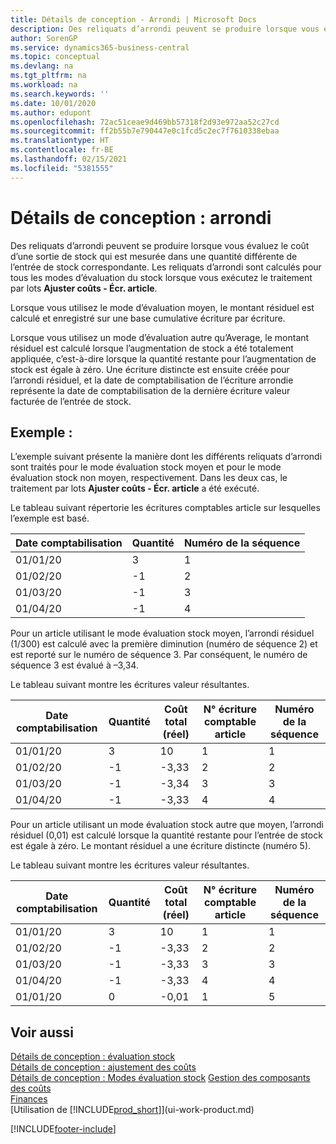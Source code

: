 ```yaml
---
title: Détails de conception - Arrondi | Microsoft Docs
description: Des reliquats d’arrondi peuvent se produire lorsque vous évaluez le coût d’une sortie de stock qui est mesurée dans une quantité différente de l’entrée de stock correspondante. Les reliquats d’arrondi sont calculés pour tous les modes d’évaluation du stock lorsque vous exécutez le traitement par lots **Ajuster coûts - Écr. article**.
author: SorenGP
ms.service: dynamics365-business-central
ms.topic: conceptual
ms.devlang: na
ms.tgt_pltfrm: na
ms.workload: na
ms.search.keywords: ''
ms.date: 10/01/2020
ms.author: edupont
ms.openlocfilehash: 72ac51ceae9d469bb57318f2d93e972aa52c27cd
ms.sourcegitcommit: ff2b55b7e790447e0c1fcd5c2ec7f7610338ebaa
ms.translationtype: HT
ms.contentlocale: fr-BE
ms.lasthandoff: 02/15/2021
ms.locfileid: "5381555"
---
```

# <a name="design-details-rounding"></a>Détails de conception : arrondi
Des reliquats d’arrondi peuvent se produire lorsque vous évaluez le coût d’une sortie de stock qui est mesurée dans une quantité différente de l’entrée de stock correspondante. Les reliquats d’arrondi sont calculés pour tous les modes d’évaluation du stock lorsque vous exécutez le traitement par lots **Ajuster coûts - Écr. article**.  

 Lorsque vous utilisez le mode d’évaluation moyen, le montant résiduel est calculé et enregistré sur une base cumulative écriture par écriture.  

 Lorsque vous utilisez un mode d’évaluation autre qu’Average, le montant résiduel est calculé lorsque l’augmentation de stock a été totalement appliquée, c’est-à-dire lorsque la quantité restante pour l’augmentation de stock est égale à zéro. Une écriture distincte est ensuite créée pour l’arrondi résiduel, et la date de comptabilisation de l’écriture arrondie représente la date de comptabilisation de la dernière écriture valeur facturée de l’entrée de stock.  

## <a name="example"></a>Exemple :  
 L’exemple suivant présente la manière dont les différents reliquats d’arrondi sont traités pour le mode évaluation stock moyen et pour le mode évaluation stock non moyen, respectivement. Dans les deux cas, le traitement par lots **Ajuster coûts - Écr. article** a été exécuté.  

 Le tableau suivant répertorie les écritures comptables article sur lesquelles l’exemple est basé.  

|Date comptabilisation|Quantité|Numéro de la séquence|  
|------------------|--------------|---------------|  
|01/01/20|3|1|  
|01/02/20|-1|2|  
|01/03/20|-1|3|  
|01/04/20|-1|4|  

 Pour un article utilisant le mode évaluation stock moyen, l’arrondi résiduel (1/300) est calculé avec la première diminution (numéro de séquence 2) et est reporté sur le numéro de séquence 3. Par conséquent, le numéro de séquence 3 est évalué à –3,34.  

 Le tableau suivant montre les écritures valeur résultantes.  

|Date comptabilisation|Quantité|Coût total (réel)|N° écriture comptable article|Numéro de la séquence|  
|------------------|--------------|----------------------------|---------------------------|---------------|  
|01/01/20|3|10|1|1|  
|01/02/20|-1|-3,33|2|2|  
|01/03/20|-1|-3,34|3|3|  
|01/04/20|-1|-3,33|4|4|  

 Pour un article utilisant un mode évaluation stock autre que moyen, l’arrondi résiduel (0,01) est calculé lorsque la quantité restante pour l’entrée de stock est égale à zéro. Le montant résiduel a une écriture distincte (numéro 5).  

 Le tableau suivant montre les écritures valeur résultantes.  

|Date comptabilisation|Quantité|Coût total (réel)|N° écriture comptable article|Numéro de la séquence|  
|------------------|--------------|----------------------------|---------------------------|---------------|  
|01/01/20|3|10|1|1|  
|01/02/20|-1|-3,33|2|2|  
|01/03/20|-1|-3,33|3|3|  
|01/04/20|-1|-3,33|4|4|  
|01/01/20|0|-0,01|1|5|  

## <a name="see-also"></a>Voir aussi  
 [Détails de conception : évaluation stock](design-details-inventory-costing.md)   
 [Détails de conception : ajustement des coûts](design-details-cost-adjustment.md)   
 [Détails de conception : Modes évaluation stock](design-details-costing-methods.md) [Gestion des composants des coûts](finance-manage-inventory-costs.md)  
 [Finances](finance.md)  
 [Utilisation de [!INCLUDE[prod_short](includes/prod_short.md)]](ui-work-product.md)


[!INCLUDE[footer-include](includes/footer-banner.md)]